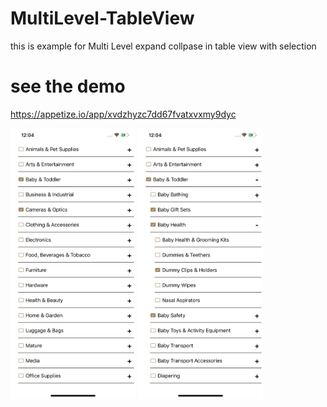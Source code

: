 # MultiLevel-TableView

this is example for Multi Level expand collpase in table view with selection 

# see the demo
  https://appetize.io/app/xvdzhyzc7dd67fvatxvxmy9dyc


<img src="Screenshot1.png" alt="drawing" width="200"/>

<img src="Screenshot2.png" alt="drawing" width="200"/>
